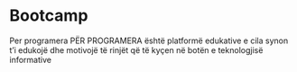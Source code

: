# Bootcamp

Per programera
PËR PROGRAMERA është platformë edukative e cila synon t’i edukojë dhe motivojë të rinjët që të kyçen në botën e teknologjisë informative